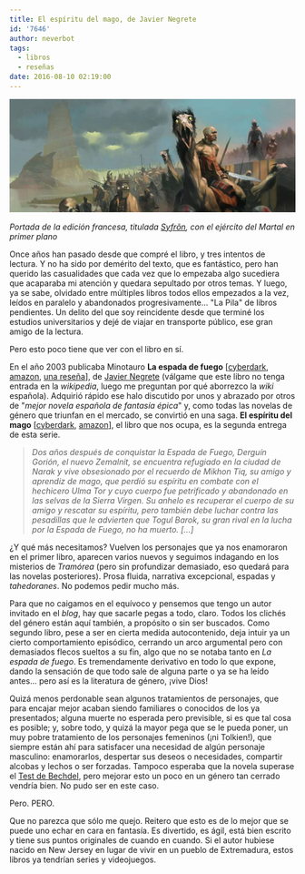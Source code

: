 ```yaml
---
title: El espíritu del mago, de Javier Negrete
id: '7646'
author: neverbot
tags:
  - libros
  - reseñas
date: 2016-08-10 02:19:00
---
```


[![](./el-espiritu-del-mago-de-javier-negrete/el-espiritu-del-mago.png)](./el-espiritu-del-mago-de-javier-negrete/el-espiritu-del-mago.png)

_Portada de la edición francesa, titulada [Syfrõn](https://www.amazon.fr/Chronique-Tramor%C3%A9e-Syfr%C3%B5n-lesprit-mage/dp/2841725693), con el ejército del Martal en primer plano_

Once años han pasado desde que compré el libro, y tres intentos de lectura. Y no ha sido por demérito del texto, que es fantástico, pero han querido las casualidades que cada vez que lo empezaba algo sucediera que acaparaba mi atención y quedara sepultado por otros temas. Y luego, ya se sabe, olvidado entre múltiples libros todos ellos empezados a la vez, leídos en paralelo y abandonados progresivamente... "La Pila" de libros pendientes. Un delito del que soy reincidente desde que terminé los estudios universitarios y dejé de viajar en transporte público, ese gran amigo de la lectura.

Pero esto poco tiene que ver con el libro en sí.

En el año 2003 publicaba Minotauro **La espada de fuego** \[[cyberdark](http://tienda.cyberdark.net/la-espada-de-fuego-la-espada-de-fuego-1-n203.html), [amazon](http://amzn.to/2b1g27r), [una reseña](http://adalides.blogspot.com.es/2014/03/tramorea-la-espada-de-fuego.html)\], de [Javier Negrete](https://es.wikipedia.org/wiki/Javier_Negrete) (válgame que este libro no tenga entrada en la _wikipedia_, luego me preguntan por qué aborrezco la _wiki_ española). Adquirió rápido ese halo discutido por unos y abrazado por otros de "_mejor novela española de fantasía épica_" y, como todas las novelas de género que triunfan en el mercado, se convirtió en una saga. **El espíritu del mago** \[[cyberdark](http://tienda.cyberdark.net/el-espiritu-del-mago-la-espada-de-fuego-2-n2139.html), [amazon](http://amzn.to/2b1ftdY)\], el libro que nos ocupa, es la segunda entrega de esta serie.

> _Dos años después de conquistar la Espada de Fuego, Derguín Gorión, el nuevo Zemalnit, se encuentra refugiado en la ciudad de Narak y vive obsesionado por el recuerdo de Mikhon Tiq, su amigo y aprendiz de mago, que perdió su espíritu en combate con el hechicero Ulma Tor y cuyo cuerpo fue petrificado y abandonado en las selvas de la Sierra Virgen. Su anhelo es recuperar el cuerpo de su amigo y rescatar su espíritu, pero también debe luchar contra las pesadillas que le advierten que Togul Barok, su gran rival en la lucha por la Espada de Fuego, no ha muerto. \[...\]_

¿Y qué más necesitamos? Vuelven los personajes que ya nos enamoraron en el primer libro, aparecen varios nuevos y seguimos indagando en los misterios de _Tramórea_ (pero sin profundizar demasiado, eso quedará para las novelas posteriores). Prosa fluida, narrativa excepcional, espadas y _tahedoranes_. No podemos pedir mucho más.

Para que no caigamos en el equívoco y pensemos que tengo un autor invitado en el _blog_, hay que sacarle pegas a todo, claro. Todos los clichés del género están aquí también, a propósito o sin ser buscados. Como segundo libro, pese a ser en cierta medida autocontenido, deja intuir ya un cierto comportamiento episódico, cerrando un arco argumental pero con demasiados flecos sueltos a su fin, algo que no se notaba tanto en _La espada de fuego_. Es tremendamente derivativo en todo lo que expone, dando la sensación de que todo sale de alguna parte o ya se ha leído antes... pero así es la literatura de género, ¡vive Dios!

Quizá menos perdonable sean algunos tratamientos de personajes, que para encajar mejor acaban siendo familiares o conocidos de los ya presentados; alguna muerte no esperada pero previsible, si es que tal cosa es posible; y, sobre todo, y quizá la mayor pega que se le pueda poner, un muy pobre tratamiento de los personajes femeninos (¡ni Tolkien!), que siempre están ahí para satisfacer una necesidad de algún personaje masculino: enamorarlos, despertar sus deseos o necesidades, compartir alcobas y lechos o ser forzadas. Tampoco esperaba que la novela superase el [Test de Bechdel](https://en.wikipedia.org/wiki/Bechdel_test), pero mejorar esto un poco en un género tan cerrado vendría bien. No pudo ser en este caso.

Pero. PERO.

Que no parezca que sólo me quejo. Reitero que esto es de lo mejor que se puede uno echar en cara en fantasía. Es divertido, es ágil, está bien escrito y tiene sus puntos originales de cuando en cuando. Si el autor hubiese nacido en New Jersey en lugar de vivir en un pueblo de Extremadura, estos libros ya tendrían series y videojuegos.
